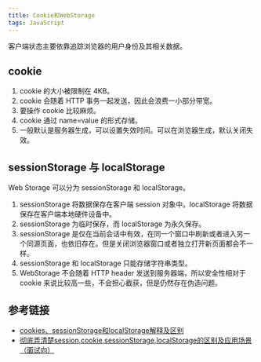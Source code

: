 ```yaml
---
title: Cookie和WebStorage
tags: JavaScript
---
```

客户端状态主要依靠追踪浏览器的用户身份及其相关数据。

## cookie
1. cookie 的大小被限制在 4KB。
2. cookie 会随着 HTTP 事务一起发送，因此会浪费一小部分带宽。
3. 要操作 cookie 比较麻烦。
4. cookie 通过 name=value 的形式存储。
5. 一般默认是服务器生成，可以设置失效时间。可以在浏览器生成，默认关闭失效。

## sessionStorage 与 localStorage
Web Storage 可以分为 sessionStorage 和 localStorage。

1. sessionStorage 将数据保存在客户端 session 对象中。localStorage 将数据保存在客户端本地硬件设备中。
2. sessionStorage 为临时保存，而 localStorage 为永久保存。
3. sessionStorage 是仅在当前会话中有效，在同一个窗口中刷新或者进入另一个同源页面，也依旧存在。但是关闭浏览器窗口或者独立打开新页面都会不一样。
4. sessionStorage 和 localStorage 只能存储字符串类型。
5. WebStorage 不会随着 HTTP header 发送到服务器端，所以安全性相对于 cookie 来说比较高一些，不会担心截获，但是仍然存在伪造问题。

## 参考链接
- [cookies、sessionStorage和localStorage解释及区别](https://www.cnblogs.com/pengc/p/8714475.html)
- [彻底弄清楚session,cookie,sessionStorage,localStorage的区别及应用场景（面试向）](https://v3u.cn/a_id_94)